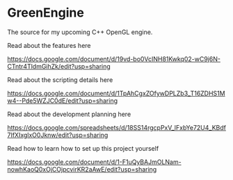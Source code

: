 # GreenEngine
The source for my upcoming C++ OpenGL engine.

Read about the features here

https://docs.google.com/document/d/19vd-bo0VcINH81Kwkq02-wC9j6N-CTntr4TldmGihZk/edit?usp=sharing

Read about the scripting details here

https://docs.google.com/document/d/1TpAhCgxZOfywDPLZb3_T16ZDHS1Mw4--Pde5WZJC0dE/edit?usp=sharing

Read about the development planning here

https://docs.google.com/spreadsheets/d/18SS14rgcpPxV_lFxbYe72U4_KBdf7IfXIxglxO0Jknw/edit?usp=sharing

Read how to learn how to set up this project yourself

https://docs.google.com/document/d/1-F1uQyBAJmOLNam-nowhKaoQ0xOjCOjpcvirKR2aAwE/edit?usp=sharing

